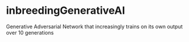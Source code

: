 # inbreedingGenerativeAI
Generative Adversarial Network that increasingly trains on its own output over 10 generations
